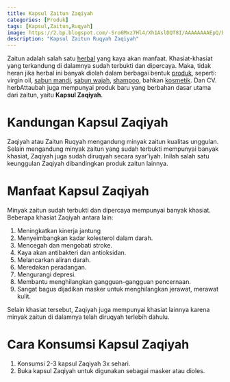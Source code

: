 ```yaml
---
title: Kapsul Zaitun Zaqiyah
categories: [Produk]
tags: [Kapsul,Zaitun,Ruqyah]
image: https://2.bp.blogspot.com/-Sro6Mxz7Hl4/Xh1AslDQT8I/AAAAAAAAEpQ/bmZ1b1OWbEw_xfFJwjTSX_0qyj90x8DlwCKgBGAsYHg/s1600/201910-produk-zaqiyah.png
description: "Kapsul Zaitun Ruqyah Zaqiyah"
---
```


<div>Zaitun adalah salah satu <a href="/categories/produk">herbal</a> yang kaya akan manfaat. Khasiat-khasiat yang terkandung di dalamnya sudah terbukti dan dipercaya. Maka, tidak heran jika herbal ini banyak diolah dalam berbagai bentuk <a href="/categories/produk">produk</a>, seperti: virgin oil, <a href="/posts/sabun-mandi-dq0">sabun mandi</a>, <a href="/posts/sabun-wajah-bbk">sabun wajah</a>, <a href="/posts/sampo-herbal">shampoo</a>, bahkan <a href="/tags/estetik">kosmetik</a>. Dan CV. herbAttaubah juga mempunyai produk baru yang berbahan dasar utama dari zaitun, yaitu <b>Kapsul Zaqiyah</b>.</div>

<h1>Kandungan Kapsul Zaqiyah</h1>

<div>Zaqiyah atau Zaitun Ruqyah mengandung minyak zaitun kualitas unggulan. Selain mengandung minyak zaitun yang sudah terbukti mempunyai banyak khasiat, Zaqiyah juga sudah diruqyah secara syar'iyah. Inilah salah satu keunggulan Zaqiyah dibandingkan produk zaitun lainnya.</div>

<h1>Manfaat Kapsul Zaqiyah</h1>

<div>Minyak zaitun sudah terbukti dan dipercaya mempunyai banyak khasiat. Beberapa khasiat Zaqiyah antara lain:</div>

<ol><li>Meningkatkan kinerja jantung</li>
    <li>Menyeimbangkan kadar kolesterol dalam darah.</li>
    <li>Mencegah dan mengobati stroke.</li>
    <li>Kaya akan antibakteri dan antioksidan.</li>
    <li>Melancarkan aliran darah.</li>
    <li>Meredakan peradangan.</li>
    <li>Mengurangi depresi.</li>
    <li>Membantu menghilangkan gangguan-gangguan pencernaan.</li>
    <li>Sangat bagus dijadikan masker untuk menghilangkan jerawat, merawat kulit.</li></ol>

<div>Selain khasiat tersebut, Zaqiyah juga mempunyai khasiat lainnya karena minyak zaitun di dalamnya telah diruqyah terlebih dahulu.</div>

<h1>Cara Konsumsi Kapsul Zaqiyah</h1>

<ol><li>Konsumsi 2-3 kapsul Zaqiyah 3x sehari.</li>
    <li>Buka kapsul Zaqiyah untuk digunakan sebagai masker atau dioles.</li></ol>